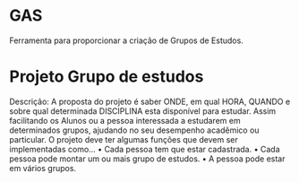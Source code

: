 # GAS

Ferramenta para proporcionar a criação de  Grupos de Estudos.
                        
# Projeto Grupo de estudos

Descrição:  A proposta do projeto é saber ONDE, em qual HORA, QUANDO e sobre qual determinada DISCIPLINA esta disponível para estudar. Assim facilitando os Alunos ou a pessoa interessada a estudarem em determinados grupos, ajudando no seu desempenho acadêmico ou particular.
O projeto deve ter algumas funções que devem ser implementadas como...
•	Cada pessoa tem que estar cadastrada.
•	Cada pessoa pode montar um ou mais grupo de estudos.
•	A pessoa pode estar em vários grupos.
